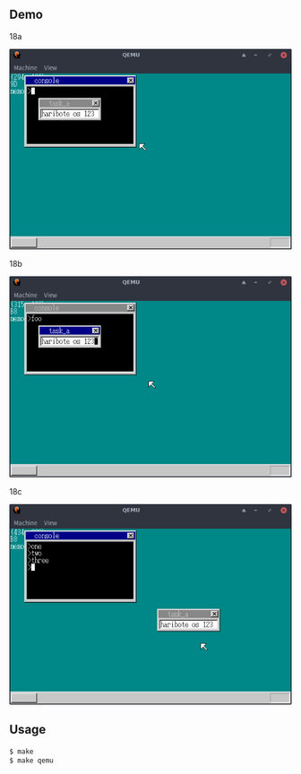 ## Demo

18a

![template](https://github.com/watermelon892/OSPractice/blob/master/18_Dir_Command/pic/18a.png)

18b

![template](https://github.com/watermelon892/OSPractice/blob/master/18_Dir_Command/pic/18b.png)

18c

![template](https://github.com/watermelon892/OSPractice/blob/master/18_Dir_Command/pic/18c.png)

## Usage

```
$ make
$ make qemu
```
